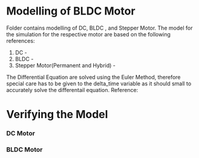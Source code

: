 # Modelling of BLDC Motor

Folder contains modelling of DC, BLDC , and Stepper Motor. The model for the simulation for the respective motor are based on the following references:
1) DC - 
2) BLDC - 
3) Stepper Motor(Permanent and Hybrid) -

The Differential Equation are solved using the Euler Method, therefore special care has to be given to the delta_time variable as it should small to accurately solve the differentail equation.
Reference: 

# Verifying the Model

### DC Motor

### BLDC Motor


